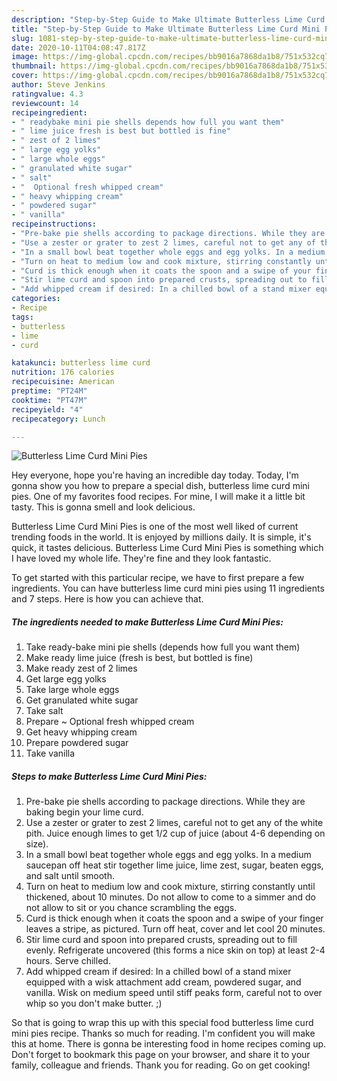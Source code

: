```yaml
---
description: "Step-by-Step Guide to Make Ultimate Butterless Lime Curd Mini Pies"
title: "Step-by-Step Guide to Make Ultimate Butterless Lime Curd Mini Pies"
slug: 1081-step-by-step-guide-to-make-ultimate-butterless-lime-curd-mini-pies
date: 2020-10-11T04:08:47.817Z
image: https://img-global.cpcdn.com/recipes/bb9016a7868da1b8/751x532cq70/butterless-lime-curd-mini-pies-recipe-main-photo.jpg
thumbnail: https://img-global.cpcdn.com/recipes/bb9016a7868da1b8/751x532cq70/butterless-lime-curd-mini-pies-recipe-main-photo.jpg
cover: https://img-global.cpcdn.com/recipes/bb9016a7868da1b8/751x532cq70/butterless-lime-curd-mini-pies-recipe-main-photo.jpg
author: Steve Jenkins
ratingvalue: 4.3
reviewcount: 14
recipeingredient:
- " readybake mini pie shells depends how full you want them"
- " lime juice fresh is best but bottled is fine"
- " zest of 2 limes"
- " large egg yolks"
- " large whole eggs"
- " granulated white sugar"
- " salt"
- "  Optional fresh whipped cream"
- " heavy whipping cream"
- " powdered sugar"
- " vanilla"
recipeinstructions:
- "Pre-bake pie shells according to package directions. While they are baking begin your lime curd."
- "Use a zester or grater to zest 2 limes, careful not to get any of the white pith. Juice enough limes to get 1/2 cup of juice (about 4-6 depending on size)."
- "In a small bowl beat together whole eggs and egg yolks. In a medium saucepan off heat stir together lime juice, lime zest, sugar, beaten eggs, and salt until smooth."
- "Turn on heat to medium low and cook mixture, stirring constantly until thickened, about 10 minutes. Do not allow to come to a simmer and do not allow to sit or you chance scrambling the eggs."
- "Curd is thick enough when it coats the spoon and a swipe of your finger leaves a stripe, as pictured. Turn off heat, cover and let cool 20 minutes."
- "Stir lime curd and spoon into prepared crusts, spreading out to fill evenly. Refrigerate uncovered (this forms a nice skin on top) at least 2-4 hours. Serve chilled."
- "Add whipped cream if desired: In a chilled bowl of a stand mixer equipped with a wisk attachment add cream, powdered sugar, and vanilla. Wisk on medium speed until stiff peaks form, careful not to over whip so you don&#39;t make butter. ;)"
categories:
- Recipe
tags:
- butterless
- lime
- curd

katakunci: butterless lime curd 
nutrition: 176 calories
recipecuisine: American
preptime: "PT24M"
cooktime: "PT47M"
recipeyield: "4"
recipecategory: Lunch

---
```



![Butterless Lime Curd Mini Pies](https://img-global.cpcdn.com/recipes/bb9016a7868da1b8/751x532cq70/butterless-lime-curd-mini-pies-recipe-main-photo.jpg)

Hey everyone, hope you're having an incredible day today. Today, I'm gonna show you how to prepare a special dish, butterless lime curd mini pies. One of my favorites food recipes. For mine, I will make it a little bit tasty. This is gonna smell and look delicious.

Butterless Lime Curd Mini Pies is one of the most well liked of current trending foods in the world. It is enjoyed by millions daily. It is simple, it's quick, it tastes delicious. Butterless Lime Curd Mini Pies is something which I have loved my whole life. They're fine and they look fantastic.




To get started with this particular recipe, we have to first prepare a few ingredients. You can have butterless lime curd mini pies using 11 ingredients and 7 steps. Here is how you can achieve that.

<!--inarticleads1-->

##### The ingredients needed to make Butterless Lime Curd Mini Pies:

1. Take  ready-bake mini pie shells (depends how full you want them)
1. Make ready  lime juice (fresh is best, but bottled is fine)
1. Make ready  zest of 2 limes
1. Get  large egg yolks
1. Take  large whole eggs
1. Get  granulated white sugar
1. Take  salt
1. Prepare  ~ Optional fresh whipped cream
1. Get  heavy whipping cream
1. Prepare  powdered sugar
1. Take  vanilla




<!--inarticleads2-->

##### Steps to make Butterless Lime Curd Mini Pies:

1. Pre-bake pie shells according to package directions. While they are baking begin your lime curd.
1. Use a zester or grater to zest 2 limes, careful not to get any of the white pith. Juice enough limes to get 1/2 cup of juice (about 4-6 depending on size).
1. In a small bowl beat together whole eggs and egg yolks. In a medium saucepan off heat stir together lime juice, lime zest, sugar, beaten eggs, and salt until smooth.
1. Turn on heat to medium low and cook mixture, stirring constantly until thickened, about 10 minutes. Do not allow to come to a simmer and do not allow to sit or you chance scrambling the eggs.
1. Curd is thick enough when it coats the spoon and a swipe of your finger leaves a stripe, as pictured. Turn off heat, cover and let cool 20 minutes.
1. Stir lime curd and spoon into prepared crusts, spreading out to fill evenly. Refrigerate uncovered (this forms a nice skin on top) at least 2-4 hours. Serve chilled.
1. Add whipped cream if desired: In a chilled bowl of a stand mixer equipped with a wisk attachment add cream, powdered sugar, and vanilla. Wisk on medium speed until stiff peaks form, careful not to over whip so you don&#39;t make butter. ;)




So that is going to wrap this up with this special food butterless lime curd mini pies recipe. Thanks so much for reading. I'm confident you will make this at home. There is gonna be interesting food in home recipes coming up. Don't forget to bookmark this page on your browser, and share it to your family, colleague and friends. Thank you for reading. Go on get cooking!
